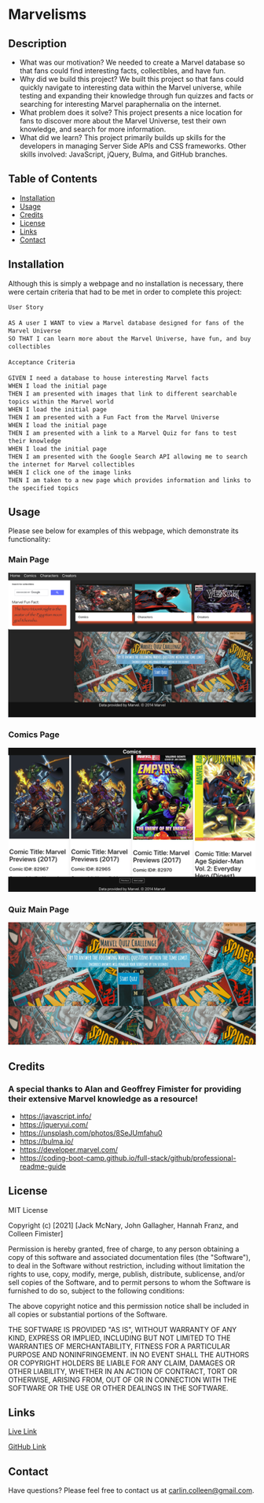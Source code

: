# Marvelisms

## Description

- What was our motivation? We needed to create a Marvel database so that fans could find interesting facts, collectibles, and have fun.
- Why did we build this project? We built this project so that fans could quickly navigate to interesting data within the Marvel universe, while testing and expanding their knowledge through fun quizzes and facts or searching for interesting Marvel paraphernalia on the internet.
- What problem does it solve? This project presents a nice location for fans to discover more about the Marvel Universe, test their own knowledge, and search for more information.
- What did we learn? This project primarily builds up skills for the developers in managing Server Side APIs and CSS frameworks. Other skills involved: JavaScript, jQuery, Bulma, and GitHub branches.

## Table of Contents

- [Installation](#installation)
- [Usage](#usage)
- [Credits](#credits)
- [License](#license)
- [Links](#links)
- [Contact](#contact)

## Installation

Although this is simply a webpage and no installation is necessary, there were certain criteria that had to be met in order to complete this project:

    User Story

    AS A user I WANT to view a Marvel database designed for fans of the Marvel Universe
    SO THAT I can learn more about the Marvel Universe, have fun, and buy collectibles

    Acceptance Criteria

    GIVEN I need a database to house interesting Marvel facts
    WHEN I load the initial page
    THEN I am presented with images that link to different searchable topics within the Marvel world
    WHEN I load the initial page
    THEN I am presented with a Fun Fact from the Marvel Universe
    WHEN I load the initial page
    THEN I am presented with a link to a Marvel Quiz for fans to test their knowledge
    WHEN I load the initial page
    THEN I am presented with the Google Search API allowing me to search the internet for Marvel collectibles
    WHEN I click one of the image links
    THEN I am taken to a new page which provides information and links to the specified topics

## Usage

Please see below for examples of this webpage, which demonstrate its functionality:

### Main Page

![1](assets/images/1.png)

### Comics Page

![1](assets/images/2.png)

### Quiz Main Page

![1](assets/images/quizview.png)

## Credits

### A special thanks to Alan and Geoffrey Fimister for providing their extensive Marvel knowledge as a resource!

- https://javascript.info/
- https://jqueryui.com/
- https://unsplash.com/photos/8SeJUmfahu0
- https://bulma.io/
- https://developer.marvel.com/
- https://coding-boot-camp.github.io/full-stack/github/professional-readme-guide

## License

MIT License

Copyright (c) [2021] [Jack McNary, John Gallagher, Hannah Franz, and Colleen Fimister]

Permission is hereby granted, free of charge, to any person obtaining a copy
of this software and associated documentation files (the "Software"), to deal
in the Software without restriction, including without limitation the rights
to use, copy, modify, merge, publish, distribute, sublicense, and/or sell
copies of the Software, and to permit persons to whom the Software is
furnished to do so, subject to the following conditions:

The above copyright notice and this permission notice shall be included in all
copies or substantial portions of the Software.

THE SOFTWARE IS PROVIDED "AS IS", WITHOUT WARRANTY OF ANY KIND, EXPRESS OR
IMPLIED, INCLUDING BUT NOT LIMITED TO THE WARRANTIES OF MERCHANTABILITY,
FITNESS FOR A PARTICULAR PURPOSE AND NONINFRINGEMENT. IN NO EVENT SHALL THE
AUTHORS OR COPYRIGHT HOLDERS BE LIABLE FOR ANY CLAIM, DAMAGES OR OTHER
LIABILITY, WHETHER IN AN ACTION OF CONTRACT, TORT OR OTHERWISE, ARISING FROM,
OUT OF OR IN CONNECTION WITH THE SOFTWARE OR THE USE OR OTHER DEALINGS IN THE
SOFTWARE.

## Links

[Live Link](https://carlincb.github.io/Marvelisms/)

[GitHub Link](https://github.com/carlincb/Marvelisms)

## Contact

Have questions? Please feel free to contact us at carlin.colleen@gmail.com.
